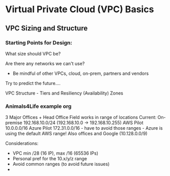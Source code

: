 # Virtual Private Cloud (VPC) Basics

## VPC Sizing and Structure

### Starting Points for Design:
What size should VPC be?

Are there any networks we can't use? 
- Be mindful of other VPCs, cloud, on-prem, partners and vendors

Try to predict the future....

VPC Structure - Tiers and Resiliency (Availability) Zones

### Animals4Life example org
3 Major Offices + Head Office
Field works in range of locations
Current:
    On-premise 192.168.10.0/24 (192.168.10.0 -> 192.168.10.255)
    AWS Pilot 10.0.0.0/16
    Azure Pilot 172.31.0.0/16
    - have to avoid those ranges
    - Azure is using the default AWS range!
    Also offices and Google (10.128.0.0/9)

Considerations:
- VPC min /28 (16 IP), max /16 (65536 IPs)
- Personal pref for the 10.x/y/z range
- Avoid common ranges (to avoid future issues)
- 